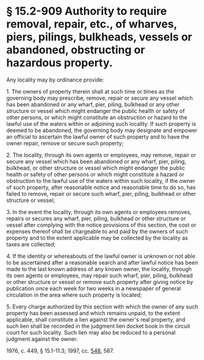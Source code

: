 # § 15.2-909 Authority to require removal, repair, etc., of wharves, piers, pilings, bulkheads, vessels or abandoned, obstructing or hazardous property.

<p>Any locality may by ordinance provide:</p><p>1. The owners of property therein shall at such time or times as the governing body may prescribe, remove, repair or secure any vessel which has been abandoned or any wharf, pier, piling, bulkhead or any other structure or vessel which might endanger the public health or safety of other persons, or which might constitute an obstruction or hazard to the lawful use of the waters within or adjoining such locality. If such property is deemed to be abandoned, the governing body may designate and empower an official to ascertain the lawful owner of such property and to have the owner repair, remove or secure such property;</p><p>2. The locality, through its own agents or employees, may remove, repair or secure any vessel which has been abandoned or any wharf, pier, piling, bulkhead, or other structure or vessel which might endanger the public health or safety of other persons or which might constitute a hazard or obstruction to the lawful use of the waters within such locality, if the owner of such property, after reasonable notice and reasonable time to do so, has failed to remove, repair or secure such wharf, pier, piling, bulkhead or other structure or vessel;</p><p>3. In the event the locality, through its own agents or employees removes, repairs or secures any wharf, pier, piling, bulkhead or other structure or vessel after complying with the notice provisions of this section, the cost or expenses thereof shall be chargeable to and paid by the owners of such property and to the extent applicable may be collected by the locality as taxes are collected;</p><p>4. If the identity or whereabouts of the lawful owner is unknown or not able to be ascertained after a reasonable search and after lawful notice has been made to the last known address of any known owner, the locality, through its own agents or employees, may repair such wharf, pier, piling, bulkhead or other structure or vessel or remove such property after giving notice by publication once each week for two weeks in a newspaper of general circulation in the area where such property is located;</p><p>5. Every charge authorized by this section with which the owner of any such property has been assessed and which remains unpaid, to the extent applicable, shall constitute a lien against the owner's real property, and such lien shall be recorded in the judgment lien docket book in the circuit court for such locality. Such lien may also be reduced to a personal judgment against the owner.</p><p>1976, c. 449, § 15.1-11.3; 1997, cc. <a href='http://lis.virginia.gov/cgi-bin/legp604.exe?971+ful+CHAP0548'>548</a>, 587.</p>